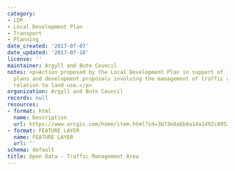 ```yaml
---
category:
- LDP
- Local Development Plan
- Transport
- Planning
date_created: '2017-07-07'
date_updated: '2017-07-18'
license: ''
maintainer: Argyll and Bute Council
notes: <p>Action proposed by the Local Development Plan in support of its settlement
  plans and development proposals involving the management of traffic and access in
  relation to land use.</p>
organization: Argyll and Bute Council
records: null
resources:
- format: html
  name: Description
  url: https://www.arcgis.com/home/item.html?id=3b73e8a6bda14a1492c89523103bbc35
- format: FEATURE LAYER
  name: FEATURE LAYER
  url: ''
schema: default
title: Open Data - Traffic Management Area
---
```


